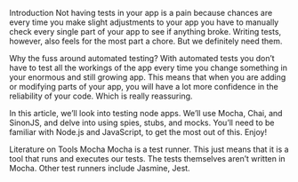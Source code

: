 Introduction
Not having tests in your app is a pain because chances are every time you make slight adjustments to your app you have to manually check every single part of your app to see if anything broke. Writing tests, however, also feels for the most part a chore. But we definitely need them.

Why the fuss around automated testing? With automated tests you don’t have to test all the workings of the app every time you change something in your enormous and still growing app. This means that when you are adding or modifying parts of your app, you will have a lot more confidence in the reliability of your code. Which is really reassuring.

In this article, we’ll look into testing node apps. We’ll use Mocha, Chai, and SinonJS, and delve into using spies, stubs, and mocks. You’ll need to be familiar with Node.js and JavaScript, to get the most out of this. Enjoy!

Literature on Tools
Mocha
Mocha is a test runner. This just means that it is a tool that runs and executes our tests. The tests themselves aren’t written in Mocha. Other test runners include Jasmine, Jest.
